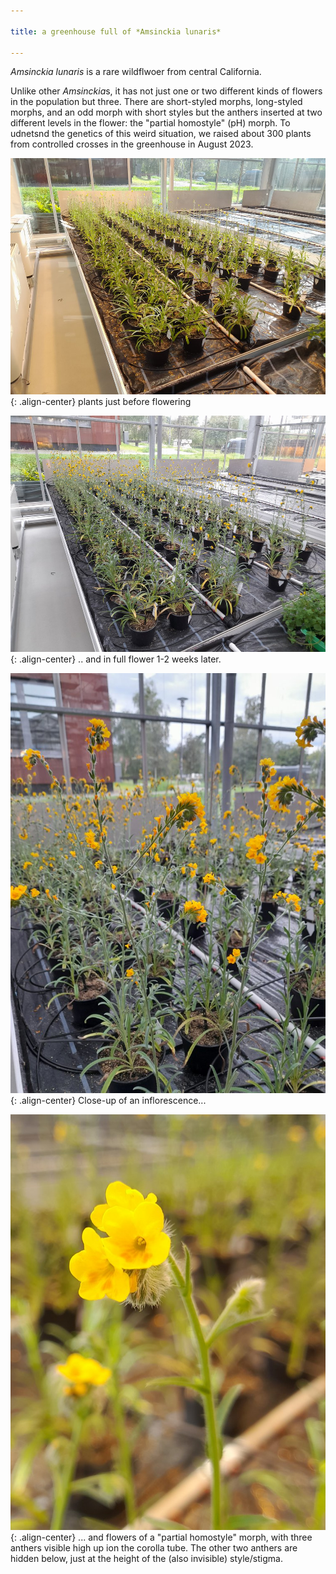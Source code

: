 ```yaml
---

title: a greenhouse full of *Amsinckia lunaris*

---
```



*Amsinckia lunaris* is a rare wildflwoer from central California. 

Unlike other *Amsinckia*s, it has not just one or two different kinds of flowers in the population but three. There are short-styled morphs, long-styled morphs, and an odd morph with short styles but the anthers inserted at two different levels in the flower: the "partial homostyle" (pH) morph. To udnetsnd the genetics of this weird situation, we raised about 300 plants from controlled crosses in the greenhouse in August 2023.

![image-center](/assets/images/lunaris1.jpg){: .align-center}
plants just before flowering



![image-center](/assets/images/lunaris2.jpg){: .align-center}
.. and in full flower 1-2 weeks later.



![image-center](/assets/images/lunaris3.jpg){: .align-center}
Close-up of an inflorescence...



![image-center](/assets/images/lunaris4.jpg){: .align-center}
... and flowers of a "partial homostyle" morph, with three anthers visible high up ion the corolla tube. The other two anthers are hidden below, just at the height of the (also invisible) style/stigma.


